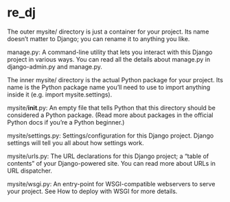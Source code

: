 re_dj
=====
The outer mysite/ directory is just a container for your project. Its name doesn’t matter to Django; you can rename it to anything you like.

manage.py: A command-line utility that lets you interact with this Django project in various ways. You can read all the details about manage.py in django-admin.py and manage.py.

The inner mysite/ directory is the actual Python package for your project. Its name is the Python package name you’ll need to use to import anything inside it (e.g. import mysite.settings).

mysite/__init__.py: An empty file that tells Python that this directory should be considered a Python package. (Read more about packages in the official Python docs if you’re a Python beginner.)

mysite/settings.py: Settings/configuration for this Django project. Django settings will tell you all about how settings work.

mysite/urls.py: The URL declarations for this Django project; a “table of contents” of your Django-powered site. You can read more about URLs in URL dispatcher.

mysite/wsgi.py: An entry-point for WSGI-compatible webservers to serve your project. See How to deploy with WSGI for more details.
